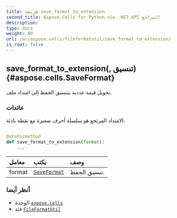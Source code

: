 ```yaml
---
title: طريقة save_format_to_extension
second_title: Aspose.Cells for Python via .NET API المراجع
description:
type: docs
weight: 80
url: /ar/aspose.cells/fileformatutil/save_format_to_extension/
is_root: false
---
```

##  save_format_to_extension(, تنسيق){#aspose.cells.SaveFormat}
تحويل قيمة عددية بتنسيق الحفظ إلى امتداد ملف.


###  عائدات

الامتداد المرتجع هو سلسلة أحرف صغيرة مع نقطة بادئة.


```python

@staticmethod
def save_format_to_extension(format):
    ...
```


| معامل| يكتب| وصف|
| :- | :- | :- |
| format | [`SaveFormat`](/cells/python-net/ar/aspose.cells/saveformat) | تنسيق الحفظ.|



###  أنظر أيضا
* الوحدة [`aspose.cells`](../../)
* فئة [`FileFormatUtil`](/cells/python-net/ar/aspose.cells/fileformatutil)
